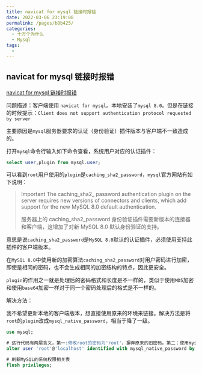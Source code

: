 ```yaml
---
title: navicat for mysql 链接时报错
date: 2022-03-06 23:19:08
permalink: /pages/b0b425/
categories:
  - 十万个为什么
  - Mysql
tags:
  - 
---
```


## navicat for mysql 链接时报错

[navicat for mysql 链接时报错](https://my.oschina.net/u/3295928/blog/1811804)

问题描述：客户端使用 `navicat for mysql`。本地安装了`mysql 8.0`。但是在链接的时候提示：`Client does not support authentication protocol requested  by server`

主要原因是`mysql`服务器要求的认证（身份验证）插件版本与客户端不一致造成的。

打开`mysql`命令行输入如下命令查看，系统用户对应的认证插件：

```sql
select user,plugin from mysql.user;
```

可以看到`root`用户使用的`plugin`是`caching_sha2_password`，`mysql`官方网站有如下说明：

> Important
> The caching_sha2_ password authentication plugin on the server requires new versions of connectors and clients, which add support for the new MySQL 8.0 default authentication.
>
> 服务器上的 caching_sha2_password 身份验证插件需要新版本的连接器和客户端，这增加了对新 MySQL 8.0 默认身份验证的支持。

意思是说`caching_sha2_password`是`MySQL 8.0`默认的认证插件，必须使用支持此插件的客户端版本。

在`MySQL 8.0`中使用新的加密算法`caching_sha2_password`对用户密码进行加密，即使是相同的密码，也不会生成相同的加密结构的特点，因此更安全。

`plugin`的作用之一就是处理后的密码格式和长度是不一样的，类似于使用`MD5`加密和使用`base64`加密一样对于同一个密码处理后的格式是不一样的。

解决方法：

我不希望更新本地的客户端版本，想直接使用原来的环境来链接。解决方法是将`root`的`plugin`改成`mysql_native_password`，相当于降了一级。

```sql
use mysql;

# 这行代码有两层含义，第一:修改root的密码为'root'，摒弃原来的旧密码。第二：使用mysql_native_password对新密码进行编码
alter user 'root'@'localhost' identified with mysql_native_password by '用户密码';

# 刷新MySQL的系统权限相关表
flush privileges;
```

